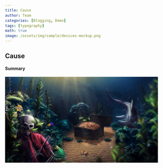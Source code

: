 ```yaml
---
title: Cause
author: Team
categories: [Blogging, Demo]
tags: [typography]
math: true
image: /assets/img/sample/devices-mockup.png
---
```


## Cause

#### Summary

![sat.png](/assets/img/images/sat.jpg)